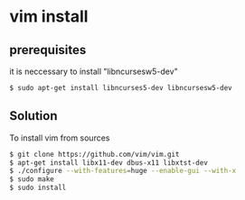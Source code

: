 # vim install

## prerequisites
it is neccessary to install "libncursesw5-dev"
```sh
$ sudo apt-get install libncurses5-dev libncursesw5-dev
```


Solution
-----------

To install vim from sources
```sh
$ git clone https://github.com/vim/vim.git
$ apt-get install libx11-dev dbus-x11 libxtst-dev
$ ./configure --with-features=huge --enable-gui --with-x
$ sudo make
$ sudo install
```
